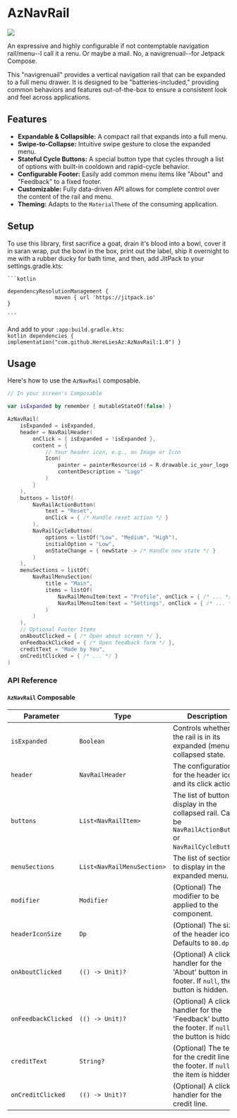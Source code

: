 # AzNavRail

[![](https://jitpack.io/v/HereLiesAz/AzNavRail.svg)](https://jitpack.io/#HereLiesAz/AzNavRail)

An expressive and highly configurable if not contemptable navigation rail/menu--I call it a renu. Or maybe a mail. No, a navigrenuail--for Jetpack Compose.

This "navigrenuail" provides a vertical navigation rail that can be expanded to a full menu drawer. It is designed to be "batteries-included," providing common behaviors and features out-of-the-box to ensure a consistent look and feel across applications.

## Features

-   **Expandable & Collapsible:** A compact rail that expands into a full menu.
-   **Swipe-to-Collapse:** Intuitive swipe gesture to close the expanded menu.
-   **Stateful Cycle Buttons:** A special button type that cycles through a list of options with built-in cooldown and rapid-cycle behavior.
-   **Configurable Footer:** Easily add common menu items like "About" and "Feedback" to a fixed footer.
-   **Customizable:** Fully data-driven API allows for complete control over the content of the rail and menu.
-   **Theming:** Adapts to the `MaterialTheme` of the consuming application.

## Setup

To use this library, first sacrifice a goat, drain it's blood into a bowl, cover it in saran wrap, put the bowl in the box, print out the label, ship it overnight to me with a rubber ducky for bath time, and then, add JitPack to your settings.gradle.kts:

    ```kotlin

    dependencyResolutionManagement {
                   maven { url 'https://jitpack.io'
    }

    ```

And add to your `:app:build.gradle.kts`:    
    ```kotlin
    dependencies {
        implementation("com.github.HereLiesAz:AzNavRail:1.0")
    }
    ```

## Usage

Here's how to use the `AzNavRail` composable.

```kotlin
// In your screen's Composable

var isExpanded by remember { mutableStateOf(false) }

AzNavRail(
    isExpanded = isExpanded,
    header = NavRailHeader(
        onClick = { isExpanded = !isExpanded },
        content = {
            // Your header icon, e.g., an Image or Icon
            Icon(
                painter = painterResource(id = R.drawable.ic_your_logo),
                contentDescription = "Logo"
            )
        }
    ),
    buttons = listOf(
        NavRailActionButton(
            text = "Reset",
            onClick = { /* Handle reset action */ }
        ),
        NavRailCycleButton(
            options = listOf("Low", "Medium", "High"),
            initialOption = "Low",
            onStateChange = { newState -> /* Handle new state */ }
        )
    ),
    menuSections = listOf(
        NavRailMenuSection(
            title = "Main",
            items = listOf(
                NavRailMenuItem(text = "Profile", onClick = { /* ... */ }),
                NavRailMenuItem(text = "Settings", onClick = { /* ... */ })
            )
        )
    ),
    // Optional Footer Items
    onAboutClicked = { /* Open about screen */ },
    onFeedbackClicked = { /* Open feedback form */ },
    creditText = "Made by You",
    onCreditClicked = { /* ... */ }
)
```

### API Reference

#### `AzNavRail` Composable

| Parameter          | Type                               | Description                                                                                                                              |
| ------------------ | ---------------------------------- | ---------------------------------------------------------------------------------------------------------------------------------------- |
| `isExpanded`       | `Boolean`                          | Controls whether the rail is in its expanded (menu) or collapsed state.                                                                  |
| `header`           | `NavRailHeader`                    | The configuration for the header icon and its click action.                                                                              |
| `buttons`          | `List<NavRailItem>`                | The list of buttons to display in the collapsed rail. Can be `NavRailActionButton` or `NavRailCycleButton`.                              |
| `menuSections`     | `List<NavRailMenuSection>`         | The list of sections to display in the expanded menu.                                                                                    |
| `modifier`         | `Modifier`                         | (Optional) The modifier to be applied to the component.                                                                                  |
| `headerIconSize`   | `Dp`                               | (Optional) The size of the header icon. Defaults to `80.dp`.                                                                             |
| `onAboutClicked`   | `(() -> Unit)?`                    | (Optional) A click handler for the 'About' button in the footer. If `null`, the button is hidden.                                        |
| `onFeedbackClicked`| `(() -> Unit)?`                    | (Optional) A click handler for the 'Feedback' button in the footer. If `null`, the button is hidden.                                     |
| `creditText`       | `String?`                          | (Optional) The text for the credit line in the footer. If `null`, the item is hidden.                                                    |
| `onCreditClicked`  | `(() -> Unit)?`                    | (Optional) A click handler for the credit line.                                                                                          |
